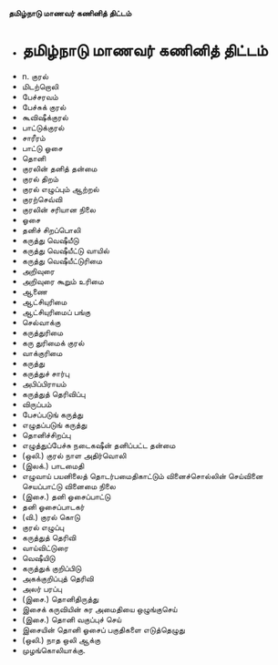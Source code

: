 **தமிழ்நாடு மாணவர் கணினித் திட்டம்**
- # தமிழ்நாடு மாணவர் கணினித் திட்டம்
- n. குரல்
- மிடற்றொலி
- பேச்சரவம்
- பேச்சுக் குரல்
- கூவிஷீக்குரல்
- பாட்டுக்குரல்
- சாரீரம்
- பாட்டு ஓசை
- தொனி
- குரலின் தனித் தன்மை
- குரல் திறம்
- குரல் எழுப்பும் ஆற்றல்
- குரற்செவ்வி
- குரலின் சரியான நிலை
- ஓசை
- தனிச் சிறப்பொலி
- கருத்து வெஷீயீடு
- கருத்து வெஷீயீட்டு வாயில்
- கருத்து வெஷீயீட்டுரிமை
- அறிவுரை
- அறிவுரை கூறும் உரிமை
- ஆணை
- ஆட்சியுரிமை
- ஆட்சியுரிமைப் பங்கு
- செல்வாக்கு
- கருத்துரிமை
- கரு துரிமைக் குரல்
- வாக்குரிமை
- கருத்து
- கருத்துச் சார்பு
- அபிப்பிராயம்
- கருத்துத் தெரிவிப்பு
- விருப்பம்
- பேசப்படுங் கருத்து
- எழுதப்படுங் கருத்து
- தொனிச்சிறப்பு
- எழுத்துப்பேச்சு நடைகஷீன் தனிப்பட்ட தன்மை
- (ஒலி.) குரல் நாள அதிர்வொலி
- (இலக்.) பாடமைதி
- எழுவாய் பயனிலைத் தொடர்பமைதிகாட்டும் வினைச்சொல்லின் செய்வினை செயப்பாட்டு வினைமை நிலை
- (இசை.) தனி ஓசைப்பாட்டு
- தனி ஓசைப்பாடகர்
- (வி.) குரல் கொடு
- குரல் எழுப்பு
- கருத்துத் தெரிவி
- வாய்விட்டுரை
- வெஷீயிடு
- கருத்துக் குறிப்பிடு
- அகக்குறிப்புத் தெரிவி
- அலர் பரப்பு
- (இசை.) தொனிதிருத்து
- இசைக் கருவியின் சுர அமைதியை ஒழுங்குசெய்
- (இசை.) தொனி வகுப்புச் செய்
- இசையின் தொனி ஓசைப் பகுதிகளை எடுத்தெழுது
- (ஒலி.) நாத ஒலி ஆக்கு
- முழங்கொலியாக்கு.

